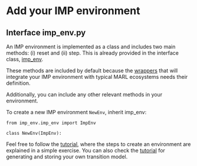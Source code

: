 # Add your IMP environment

## Interface imp_env.py

An IMP environment is implemented as a class and includes two main methods: (i) reset and (ii) step. This is already provided in the interface class, [imp_env](imp_env.py).

These methods are included by default because the [wrappers](../imp_wrappers) that will integrate your IMP environment with typical MARL ecosystems needs their definition.

Additionally, you can include any other relevant methods in your environment.

To create a new IMP environment `NewEnv`, inherit imp_env:
```
from imp_env.imp_env import ImpEnv 

class NewEnv(ImpEnv):
```

Feel free to follow the [tutorial](new_imp_env_tutorial.ipynb), where the steps to create an environment are explained in a simple exercise.
You can also check the [tutorial](./pomdp_models/generate_transitions.ipynb) for generating and storing your own transition model.